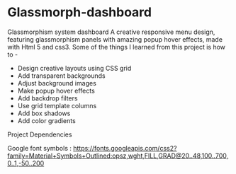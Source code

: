 # Glassmorph-dashboard
Glassmorphism system dashboard
A creative responsive menu design, featuring glassmorphism panels with amazing popup hover effects, made with Html 5 and css3. Some of the things I learned from this project is how to -
- Design creative layouts using CSS grid
- Add transparent backgrounds
- Adjust background images
- Make popup hover effects
- Add backdrop filters
- Use grid template columns
- Add box shadows
- Add color gradients

Project Dependencies

Google font symbols : https://fonts.googleapis.com/css2?family=Material+Symbols+Outlined:opsz,wght,FILL,GRAD@20..48,100..700,0..1,-50..200
